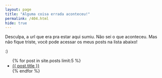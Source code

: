 ```yaml
---
layout: page
title: "Alguma coisa errada aconteceu!"
permalink: /404.html
hide: true
---
```

Desculpa, a url que era pra estar aqui sumiu. Não sei o que aconteceu. Mas não fique triste, você pode acessar os meus posts na lista abaixo!

:)

<ul>
  {% for post in site.posts limit:5 %}
    <li>
      <a href="{{ post.url }}">{{ post.title }}</a>
    </li>
  {% endfor %}
</ul>
